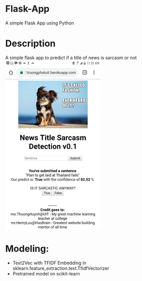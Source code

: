 # Flask-App
A simple Flask App using Python

# Description
A simple flask app to predict if a title of news is sarcasm or not
<img src="img/demo.png" width=300>
# Modeling:
- Text2Vec with TFIDF Embedding in sklearn.feature_extraction.text.TfidfVectorizer
- Pretrained model on scikit-learn
